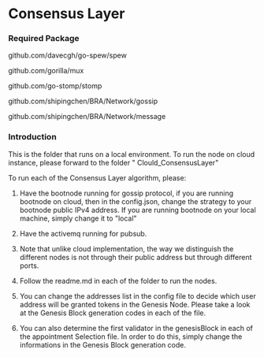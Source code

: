 # Consensus Layer



### Required Package

github.com/davecgh/go-spew/spew

github.com/gorilla/mux

github.com/go-stomp/stomp



github.com/shipingchen/BRA/Network/gossip

github.com/shipingchen/BRA/Network/message

### Introduction

This is the folder that runs on a local environment. To run the node on cloud instance, please forward to the folder " Clould_ConsensusLayer"

To run each of the Consensus Layer algorithm, please:

1. Have the bootnode running for gossip protocol, if you are running bootnode on cloud, then in the config.json, change the strategy to your bootnode public IPv4 address. If you are running bootnode on your local machine, simply change it to "local"

2. Have the activemq running for pubsub. 

3. Note that unlike cloud implementation, the way we distinguish the different nodes is not through their public address but through different ports. 

4. Follow the readme.md in each of the folder to run the nodes.

5. You can change the addresses list in the config file to decide which user address will be granted tokens in the Genesis Node. Please take a look at the Genesis Block generation codes in each of the file.

6. You can also determine the first validator in the genesisBlock in each of the appointment Selection file. In order to do this, simply change the informations in the Genesis Block generation code.
